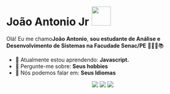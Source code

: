 # João Antonio Jr <img src="https://media.tenor.com/a8K93X-8sSEAAAAM/mashle-dance-mashle-s2.gif" width="50px">

Olá! Eu me chamo<strong>João Antonio</strong>, <strong>sou estudante de Análise e Desenvolvimento de Sistemas na Facudade Senac/PE</strong> 👨🏾‍💻📚

- 🚀 Atualmente estou aprendendo: <strong>Javascript.</strong> 
- 💬 Pergunte-me sobre: <strong>Seus hobbies</strong>
- 📣 Nós podemos falar em: <strong>Seus Idiomas</strong>

<div align="center">

  <a href="#" alt="Gmail">
    <img src="https://img.shields.io/badge/-Gmail-FF0000?style=flat-square&labelColor=FF0000&logo=gmail&logoColor=white&link=LINK-DO-SEU-EMAIL"/></a>

  <a href="#" alt="Linkedin">
    <img src="https://img.shields.io/badge/-Linkedin-0e76a8?style=flat-square&logo=Linkedin&logoColor=white&link=LINK-DO-SEU-LINKEDIN" /></a>

  <a href="#" alt="Instagram">
    <img src="https://img.shields.io/badge/-Instagram-DF0174?style=flat-square&labelColor=DF0174&logo=instagram&logoColor=white&link=LINK-DO-SEU-INSTAGRAM"/></a>

</div>
<!---
Joansilvajr/Joansilvajr is a ✨ special ✨ repository because its `README.md` (this file) appears on your GitHub profile.
You can click the Preview link to take a look at your changes.
--->
